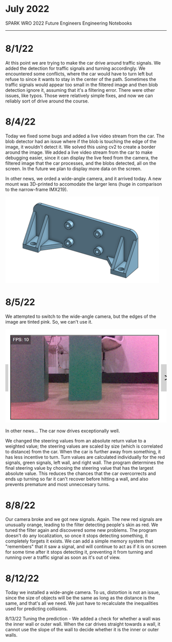 # July 2022
SPARK WRO 2022 Future Engineers Engineering Notebooks

***

# 8/1/22
At this point we are trying to make the car drive around traffic signals. We added the detection for traffic signals and turning accordingly. We encountered some conflicts, where the car would have to turn left but refuse to since it wants to stay in the center of the path. Sometimes the traffic signals would appear too small in the filtered image and then blob detection ignore it, assuming that it's a filtering error. There were other issues, like typos. Those were relatively simple fixes, and now we can reliably sort of drive around the course.

# 8/4/22
Today we fixed some bugs and added a live video stream from the car. The blob detector had an issue where if the blob is touching the edge of the image, it wouldn't detect it. We solved this using cv2 to create a border around the image. We added a live video stream from the car to make debugging easier, since it can display the live feed from the camera, the filtered image that the car processes, and the blobs detected, all on the screen. In the future we plan to display more data on the screen.

In other news, we orded a wide-angle camera, and it arrived today. A new mount was 3D-printed to accomodate the larger lens (huge in comparison to the narrow-frame IMX219).

![new camera mount](./August/8-4-22-a.png)

# 8/5/22
We attempted to switch to the wide-angle camera, but the edges of the image are tinted pink. So, we can't use it.

![camera outside world border](./August/8-5-22-a.png)

In other news...
The car now drives exceptionally well.

We changed the steering values from an absolute return value to a weighted value; the steering values are scaled by size (which is correlated to distance) from the car. When the car is further away from something, it has less incentive to turn. Turn values are calculated individually for the red signals, green signals, left wall, and right wall. The program determines the final steering value by choosing the steering value that has the largest absolute value. This reduces the chances that the car overcorrects and ends up turning so far it can't recover before hitting a wall, and also prevents premature and most unneccesary turns.

# 8/8/22
Our camera broke and we got new signals. Again. The new red signals are unusually orange, leading to the filter detecting people's skin as red. We tuned the filter again and discovered some new problems. The program doesn't do any localization, so once it stops detecting something, it completely forgets it exists. We can add a simple memory system that "remembers" that it saw a signal, and will continue to act as if it is on screen for some time after it stops detecting it, preventing it from turning and running over a traffic signal as soon as it's out of view.

# 8/12/22
Today we installed a wide-angle camera. To us, distortion is not an issue, since the size of objects will be the same as long as the distance is the same, and that's all we need. We just have to recalculate the inequalities used for predicting collisions.

8/13/22
Tuning the prediction - We added a check for whether a wall was the inner wall or outer wall. When the car drives straight towards a wall, it cannot use the slope of the wall to decide whether it is the inner or outer walls.